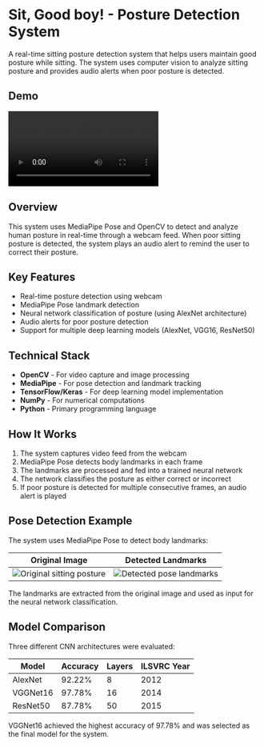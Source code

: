 # Sit, Good boy! - Posture Detection System

A real-time sitting posture detection system that helps users maintain good posture while sitting. The system uses computer vision to analyze sitting posture and provides audio alerts when poor posture is detected.

## Demo

<video src="report/SitWell.mp4" controls></video>

## Overview

This system uses MediaPipe Pose and OpenCV to detect and analyze human posture in real-time through a webcam feed. When poor sitting posture is detected, the system plays an audio alert to remind the user to correct their posture.

## Key Features

- Real-time posture detection using webcam
- MediaPipe Pose landmark detection
- Neural network classification of posture (using AlexNet architecture)
- Audio alerts for poor posture detection
- Support for multiple deep learning models (AlexNet, VGG16, ResNet50)

## Technical Stack

- **OpenCV** - For video capture and image processing
- **MediaPipe** - For pose detection and landmark tracking
- **TensorFlow/Keras** - For deep learning model implementation
- **NumPy** - For numerical computations
- **Python** - Primary programming language

## How It Works

1. The system captures video feed from the webcam
2. MediaPipe Pose detects body landmarks in each frame
3. The landmarks are processed and fed into a trained neural network
4. The network classifies the posture as either correct or incorrect
5. If poor posture is detected for multiple consecutive frames, an audio alert is played

## Pose Detection Example

The system uses MediaPipe Pose to detect body landmarks:

| Original Image | Detected Landmarks |
|:-------------:|:-----------------:|
| ![Original sitting posture](dataset/raw/wrong/tang_wrong_31.png) | ![Detected pose landmarks](dataset/skeleton/wrong/xpose_242.png) |

The landmarks are extracted from the original image and used as input for the neural network classification.

## Model Comparison

Three different CNN architectures were evaluated:

| Model     | Accuracy | Layers | ILSVRC Year |
|-----------|----------|---------|-------------|
| AlexNet   | 92.22%   | 8       | 2012       |
| VGGNet16  | 97.78%   | 16      | 2014       |
| ResNet50  | 87.78%   | 50      | 2015       |

VGGNet16 achieved the highest accuracy of 97.78% and was selected as the final model for the system.

